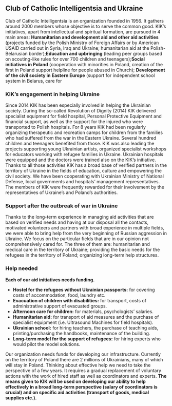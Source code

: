 ## Club of Catholic Intelligentsia and Ukraine
Club of Catholic Intelligentsia is an organization founded in 1956. It gathers around 2000 members whose objective is to serve the common good.
KIK’s initiatives, apart from intellectual and spiritual formation, are pursued in 4 main areas: **Humanitarian and development aid and other aid activities** (projects funded by the Polish Ministry of Foreign Affairs or by American USAID carried out in Syria, Iraq and Ukraine; humanitarian aid at the Polish-Belarusian border);**Education and upbringing** (leading peer groups based on scouting-like rules for over 700 children and teenagers);**Social initiatives in Poland** (cooperation with minorities in Poland, creation of the first in Poland support helpline for people abused in Church); **Development of the civil society in Eastern Europe** (support for independent school system in Belarus, care for 

### KIK’s engagement in helping Ukraine
Since 2014 KIK has been especially involved in helping the Ukrainian society. During the so-called Revolution of Dignity (2014) KIK delivered specialist equipment for field hospital, Personal Protective Equipment and financial support, as well as the support for the injured who were transported to Polish hospitals. For 8 years KIK had been regularly organizing therapeutic and recreation camps for children from the families who had suffered from the war in the Eastern Ukraine. Several hundred children and teenagers benefited from those. KIK was also leading the projects supporting young Ukrainian artists, organized specialist workshops for educators working with refugee families in Ukraine. Ukrainian hospitals were equipped and the doctors were trained also on the KIK’s initiative.
Thanks to all those activities KIK has a broad base of verified partners in the territory of Ukraine in the fields of education, culture and empowering the civil society. We have been cooperating with Ukrainian Ministry of National Defense, local governments and hospitals’ management representatives. The members of KIK were frequently rewarded for their involvement by the representatives of Ukraine’s and Poland’s authorities.

### Support after the outbreak of war in Ukraine
Thanks to the long-term experience in managing aid activities that are based on verified needs and having at our disposal all the contacts, motivated volunteers and partners with broad experience in multiple fields, we were able to bring help from the very beginning of Russian aggression in Ukraine. We focus on the particular fields that are in our opinion not comprehensively cared for. The three of them are: humanitarian and medical care in the territory of Ukraine; providing the basic needs for the refugees in the territory of Poland; organizing long-term help structures. 

### Help needed
**Each of our aid initiatives needs funding.**
- **Hostel for the refugees without Ukrainian passports:** for covering costs of accommodation, food, laundry etc.
- **Evacuation of children with disabilities:** for transport, costs of administrative support of evacuated groups.
- **Afternoon care for children:** for materials, psychologists’ salaries.
- **Humanitarian aid:** for transport of aid measures and the purchase of specialist equipment (i.e. Ultrasound Machines for field hospitals).
- **Ukrainian school:** for hiring teachers, the purchase of teaching aids, printing/purchasing the handbooks, maintenance of the building.
- **Long-term model for the support of refugees:** for hiring experts who would pilot the model solutions.
 
Our organization needs funds for developing our infrastructure. Currently on the territory of Poland there are 2 millions of Ukrainians, many of which will stay in Poland. Thinking about effective help we need to take the perspective of a few years. It requires a gradual replacement of voluntary actions with the work of hired staff as well as coordinators and experts. **The means given to KIK will be used on developing our ability to help effectively in a broad long-term perspective (salary of coordinators is crucial) and on specific aid activities (transport of goods, medical supplies etc.).**